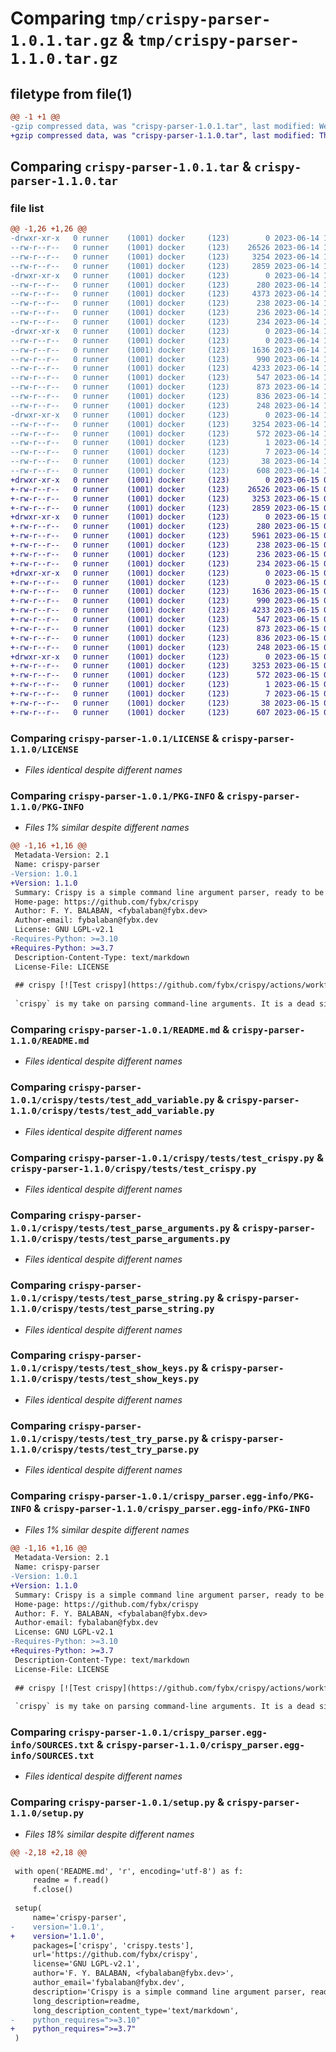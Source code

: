 # Comparing `tmp/crispy-parser-1.0.1.tar.gz` & `tmp/crispy-parser-1.1.0.tar.gz`

## filetype from file(1)

```diff
@@ -1 +1 @@
-gzip compressed data, was "crispy-parser-1.0.1.tar", last modified: Wed Jun 14 18:35:57 2023, max compression
+gzip compressed data, was "crispy-parser-1.1.0.tar", last modified: Thu Jun 15 03:13:59 2023, max compression
```

## Comparing `crispy-parser-1.0.1.tar` & `crispy-parser-1.1.0.tar`

### file list

```diff
@@ -1,26 +1,26 @@
-drwxr-xr-x   0 runner    (1001) docker     (123)        0 2023-06-14 18:35:57.633542 crispy-parser-1.0.1/
--rw-r--r--   0 runner    (1001) docker     (123)    26526 2023-06-14 18:35:49.000000 crispy-parser-1.0.1/LICENSE
--rw-r--r--   0 runner    (1001) docker     (123)     3254 2023-06-14 18:35:57.633542 crispy-parser-1.0.1/PKG-INFO
--rw-r--r--   0 runner    (1001) docker     (123)     2859 2023-06-14 18:35:49.000000 crispy-parser-1.0.1/README.md
-drwxr-xr-x   0 runner    (1001) docker     (123)        0 2023-06-14 18:35:57.633542 crispy-parser-1.0.1/crispy/
--rw-r--r--   0 runner    (1001) docker     (123)      280 2023-06-14 18:35:49.000000 crispy-parser-1.0.1/crispy/__init__.py
--rw-r--r--   0 runner    (1001) docker     (123)     4373 2023-06-14 18:35:49.000000 crispy-parser-1.0.1/crispy/crispy.py
--rw-r--r--   0 runner    (1001) docker     (123)      238 2023-06-14 18:35:49.000000 crispy-parser-1.0.1/crispy/duplicate_name_exception.py
--rw-r--r--   0 runner    (1001) docker     (123)      236 2023-06-14 18:35:49.000000 crispy-parser-1.0.1/crispy/missing_value_exception.py
--rw-r--r--   0 runner    (1001) docker     (123)      234 2023-06-14 18:35:49.000000 crispy-parser-1.0.1/crispy/no_arguments_exception.py
-drwxr-xr-x   0 runner    (1001) docker     (123)        0 2023-06-14 18:35:57.633542 crispy-parser-1.0.1/crispy/tests/
--rw-r--r--   0 runner    (1001) docker     (123)        0 2023-06-14 18:35:49.000000 crispy-parser-1.0.1/crispy/tests/__init__.py
--rw-r--r--   0 runner    (1001) docker     (123)     1636 2023-06-14 18:35:49.000000 crispy-parser-1.0.1/crispy/tests/test_add_variable.py
--rw-r--r--   0 runner    (1001) docker     (123)      990 2023-06-14 18:35:49.000000 crispy-parser-1.0.1/crispy/tests/test_crispy.py
--rw-r--r--   0 runner    (1001) docker     (123)     4233 2023-06-14 18:35:49.000000 crispy-parser-1.0.1/crispy/tests/test_parse_arguments.py
--rw-r--r--   0 runner    (1001) docker     (123)      547 2023-06-14 18:35:49.000000 crispy-parser-1.0.1/crispy/tests/test_parse_string.py
--rw-r--r--   0 runner    (1001) docker     (123)      873 2023-06-14 18:35:49.000000 crispy-parser-1.0.1/crispy/tests/test_show_keys.py
--rw-r--r--   0 runner    (1001) docker     (123)      836 2023-06-14 18:35:49.000000 crispy-parser-1.0.1/crispy/tests/test_try_parse.py
--rw-r--r--   0 runner    (1001) docker     (123)      248 2023-06-14 18:35:49.000000 crispy-parser-1.0.1/crispy/unexpected_argument_exception.py
-drwxr-xr-x   0 runner    (1001) docker     (123)        0 2023-06-14 18:35:57.633542 crispy-parser-1.0.1/crispy_parser.egg-info/
--rw-r--r--   0 runner    (1001) docker     (123)     3254 2023-06-14 18:35:57.000000 crispy-parser-1.0.1/crispy_parser.egg-info/PKG-INFO
--rw-r--r--   0 runner    (1001) docker     (123)      572 2023-06-14 18:35:57.000000 crispy-parser-1.0.1/crispy_parser.egg-info/SOURCES.txt
--rw-r--r--   0 runner    (1001) docker     (123)        1 2023-06-14 18:35:57.000000 crispy-parser-1.0.1/crispy_parser.egg-info/dependency_links.txt
--rw-r--r--   0 runner    (1001) docker     (123)        7 2023-06-14 18:35:57.000000 crispy-parser-1.0.1/crispy_parser.egg-info/top_level.txt
--rw-r--r--   0 runner    (1001) docker     (123)       38 2023-06-14 18:35:57.633542 crispy-parser-1.0.1/setup.cfg
--rw-r--r--   0 runner    (1001) docker     (123)      608 2023-06-14 18:35:49.000000 crispy-parser-1.0.1/setup.py
+drwxr-xr-x   0 runner    (1001) docker     (123)        0 2023-06-15 03:13:59.177361 crispy-parser-1.1.0/
+-rw-r--r--   0 runner    (1001) docker     (123)    26526 2023-06-15 03:13:52.000000 crispy-parser-1.1.0/LICENSE
+-rw-r--r--   0 runner    (1001) docker     (123)     3253 2023-06-15 03:13:59.177361 crispy-parser-1.1.0/PKG-INFO
+-rw-r--r--   0 runner    (1001) docker     (123)     2859 2023-06-15 03:13:52.000000 crispy-parser-1.1.0/README.md
+drwxr-xr-x   0 runner    (1001) docker     (123)        0 2023-06-15 03:13:59.177361 crispy-parser-1.1.0/crispy/
+-rw-r--r--   0 runner    (1001) docker     (123)      280 2023-06-15 03:13:52.000000 crispy-parser-1.1.0/crispy/__init__.py
+-rw-r--r--   0 runner    (1001) docker     (123)     5961 2023-06-15 03:13:52.000000 crispy-parser-1.1.0/crispy/crispy.py
+-rw-r--r--   0 runner    (1001) docker     (123)      238 2023-06-15 03:13:52.000000 crispy-parser-1.1.0/crispy/duplicate_name_exception.py
+-rw-r--r--   0 runner    (1001) docker     (123)      236 2023-06-15 03:13:52.000000 crispy-parser-1.1.0/crispy/missing_value_exception.py
+-rw-r--r--   0 runner    (1001) docker     (123)      234 2023-06-15 03:13:52.000000 crispy-parser-1.1.0/crispy/no_arguments_exception.py
+drwxr-xr-x   0 runner    (1001) docker     (123)        0 2023-06-15 03:13:59.177361 crispy-parser-1.1.0/crispy/tests/
+-rw-r--r--   0 runner    (1001) docker     (123)        0 2023-06-15 03:13:52.000000 crispy-parser-1.1.0/crispy/tests/__init__.py
+-rw-r--r--   0 runner    (1001) docker     (123)     1636 2023-06-15 03:13:52.000000 crispy-parser-1.1.0/crispy/tests/test_add_variable.py
+-rw-r--r--   0 runner    (1001) docker     (123)      990 2023-06-15 03:13:52.000000 crispy-parser-1.1.0/crispy/tests/test_crispy.py
+-rw-r--r--   0 runner    (1001) docker     (123)     4233 2023-06-15 03:13:52.000000 crispy-parser-1.1.0/crispy/tests/test_parse_arguments.py
+-rw-r--r--   0 runner    (1001) docker     (123)      547 2023-06-15 03:13:52.000000 crispy-parser-1.1.0/crispy/tests/test_parse_string.py
+-rw-r--r--   0 runner    (1001) docker     (123)      873 2023-06-15 03:13:52.000000 crispy-parser-1.1.0/crispy/tests/test_show_keys.py
+-rw-r--r--   0 runner    (1001) docker     (123)      836 2023-06-15 03:13:52.000000 crispy-parser-1.1.0/crispy/tests/test_try_parse.py
+-rw-r--r--   0 runner    (1001) docker     (123)      248 2023-06-15 03:13:52.000000 crispy-parser-1.1.0/crispy/unexpected_argument_exception.py
+drwxr-xr-x   0 runner    (1001) docker     (123)        0 2023-06-15 03:13:59.177361 crispy-parser-1.1.0/crispy_parser.egg-info/
+-rw-r--r--   0 runner    (1001) docker     (123)     3253 2023-06-15 03:13:59.000000 crispy-parser-1.1.0/crispy_parser.egg-info/PKG-INFO
+-rw-r--r--   0 runner    (1001) docker     (123)      572 2023-06-15 03:13:59.000000 crispy-parser-1.1.0/crispy_parser.egg-info/SOURCES.txt
+-rw-r--r--   0 runner    (1001) docker     (123)        1 2023-06-15 03:13:59.000000 crispy-parser-1.1.0/crispy_parser.egg-info/dependency_links.txt
+-rw-r--r--   0 runner    (1001) docker     (123)        7 2023-06-15 03:13:59.000000 crispy-parser-1.1.0/crispy_parser.egg-info/top_level.txt
+-rw-r--r--   0 runner    (1001) docker     (123)       38 2023-06-15 03:13:59.177361 crispy-parser-1.1.0/setup.cfg
+-rw-r--r--   0 runner    (1001) docker     (123)      607 2023-06-15 03:13:52.000000 crispy-parser-1.1.0/setup.py
```

### Comparing `crispy-parser-1.0.1/LICENSE` & `crispy-parser-1.1.0/LICENSE`

 * *Files identical despite different names*

### Comparing `crispy-parser-1.0.1/PKG-INFO` & `crispy-parser-1.1.0/PKG-INFO`

 * *Files 1% similar despite different names*

```diff
@@ -1,16 +1,16 @@
 Metadata-Version: 2.1
 Name: crispy-parser
-Version: 1.0.1
+Version: 1.1.0
 Summary: Crispy is a simple command line argument parser, ready to be integrated to any project of any size!
 Home-page: https://github.com/fybx/crispy
 Author: F. Y. BALABAN, <fybalaban@fybx.dev>
 Author-email: fybalaban@fybx.dev
 License: GNU LGPL-v2.1
-Requires-Python: >=3.10
+Requires-Python: >=3.7
 Description-Content-Type: text/markdown
 License-File: LICENSE
 
 ## crispy [![Test crispy](https://github.com/fybx/crispy/actions/workflows/flow-test_crispy.yml/badge.svg?branch=main)](https://github.com/fybx/crispy/actions/workflows/flow-test_crispy.yml) [![Upload Python Package](https://github.com/fybx/crispy/actions/workflows/flow-publish_package.yml/badge.svg?branch=main)](https://github.com/fybx/crispy/actions/workflows/flow-publish_package.yml)
 
 `crispy` is my take on parsing command-line arguments. It is a dead simple tool that allows you to define your own keys for systematically gathering variables.
```

### Comparing `crispy-parser-1.0.1/README.md` & `crispy-parser-1.1.0/README.md`

 * *Files identical despite different names*

### Comparing `crispy-parser-1.0.1/crispy/tests/test_add_variable.py` & `crispy-parser-1.1.0/crispy/tests/test_add_variable.py`

 * *Files identical despite different names*

### Comparing `crispy-parser-1.0.1/crispy/tests/test_crispy.py` & `crispy-parser-1.1.0/crispy/tests/test_crispy.py`

 * *Files identical despite different names*

### Comparing `crispy-parser-1.0.1/crispy/tests/test_parse_arguments.py` & `crispy-parser-1.1.0/crispy/tests/test_parse_arguments.py`

 * *Files identical despite different names*

### Comparing `crispy-parser-1.0.1/crispy/tests/test_parse_string.py` & `crispy-parser-1.1.0/crispy/tests/test_parse_string.py`

 * *Files identical despite different names*

### Comparing `crispy-parser-1.0.1/crispy/tests/test_show_keys.py` & `crispy-parser-1.1.0/crispy/tests/test_show_keys.py`

 * *Files identical despite different names*

### Comparing `crispy-parser-1.0.1/crispy/tests/test_try_parse.py` & `crispy-parser-1.1.0/crispy/tests/test_try_parse.py`

 * *Files identical despite different names*

### Comparing `crispy-parser-1.0.1/crispy_parser.egg-info/PKG-INFO` & `crispy-parser-1.1.0/crispy_parser.egg-info/PKG-INFO`

 * *Files 1% similar despite different names*

```diff
@@ -1,16 +1,16 @@
 Metadata-Version: 2.1
 Name: crispy-parser
-Version: 1.0.1
+Version: 1.1.0
 Summary: Crispy is a simple command line argument parser, ready to be integrated to any project of any size!
 Home-page: https://github.com/fybx/crispy
 Author: F. Y. BALABAN, <fybalaban@fybx.dev>
 Author-email: fybalaban@fybx.dev
 License: GNU LGPL-v2.1
-Requires-Python: >=3.10
+Requires-Python: >=3.7
 Description-Content-Type: text/markdown
 License-File: LICENSE
 
 ## crispy [![Test crispy](https://github.com/fybx/crispy/actions/workflows/flow-test_crispy.yml/badge.svg?branch=main)](https://github.com/fybx/crispy/actions/workflows/flow-test_crispy.yml) [![Upload Python Package](https://github.com/fybx/crispy/actions/workflows/flow-publish_package.yml/badge.svg?branch=main)](https://github.com/fybx/crispy/actions/workflows/flow-publish_package.yml)
 
 `crispy` is my take on parsing command-line arguments. It is a dead simple tool that allows you to define your own keys for systematically gathering variables.
```

### Comparing `crispy-parser-1.0.1/crispy_parser.egg-info/SOURCES.txt` & `crispy-parser-1.1.0/crispy_parser.egg-info/SOURCES.txt`

 * *Files identical despite different names*

### Comparing `crispy-parser-1.0.1/setup.py` & `crispy-parser-1.1.0/setup.py`

 * *Files 18% similar despite different names*

```diff
@@ -2,18 +2,18 @@
 
 with open('README.md', 'r', encoding='utf-8') as f:
     readme = f.read()
     f.close()
 
 setup(
     name='crispy-parser',
-    version='1.0.1',
+    version='1.1.0',
     packages=['crispy', 'crispy.tests'],
     url='https://github.com/fybx/crispy',
     license='GNU LGPL-v2.1',
     author='F. Y. BALABAN, <fybalaban@fybx.dev>',
     author_email='fybalaban@fybx.dev',
     description='Crispy is a simple command line argument parser, ready to be integrated to any project of any size!',
     long_description=readme,
     long_description_content_type='text/markdown',
-    python_requires=">=3.10"
+    python_requires=">=3.7"
 )
```

